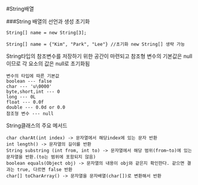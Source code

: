 #String배열

###String 배열의 선언과 생성 초기화
```
String[] name = new String[3];

String[] name = {"Kim", "Park", "Lee"} //초기화 new String[] 생략 가능
```

String타입의 참조변수를 저장하기 위한 공간이 마련되고 참조형 변수의 기본값은 null
이므로 각 요소의 값은 null로 초기화됨

```
변수의 타입에 따른 기본값
boolean --- false
char --- 'u\0000'
byte,short,int --- 0
long --- 0L
float --- 0.0f
double --- 0.0d or 0.0
참조형 변수 --- null
```
String클래스의 주요 메서드
```
char charAt(int index) -> 문자열에서 해당index에 있는 문자 반환
int length() -> 문자열의 길이를 반환
String substring (int from, int to) -> 문자열에서 해당 범위(from~to)에 있는 문자열을 반환.(to는 범위에 포함되지 않음)
boolean equals(Object obj) -> 문자열의 내용이 obj와 같은지 확인한다. 같으면 결과는 true, 다르면 false 반환
char[] toCharArray() -> 문자열을 문자배열(char[])로 변환해서 반환
```





